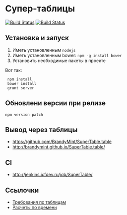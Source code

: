 Супер-таблицы
=============

[![Build Status](http://jenkins.icfdev.ru/buildStatus/icon?job=SuperTable)](http://jenkins.icfdev.ru/job/SuperTable/)
[![Build Status](http://jenkins.icfdev.ru/job/SuperTable/badge/icon)](http://jenkins.icfdev.ru/job/SuperTable/)

Установка и запуск
--

1. Иметь установленным `nodejs`
2. Иметь установленным bower: `npm -g install bower`
3. Установить необходимые пакеты в проекте

Вот так:

     npm install
     bower install
     grunt server


Обновлени версии при релизе
--

    npm version patch
    
    
Вывод через таблицы
--

* https://github.com/BrandyMint/SuperTable.table
* http://brandymint.github.io/SuperTable.table/


CI
--

* http://jenkins.icfdev.ru/job/SuperTable/
    
    
Ссылочки
--

* [Требования по таблицам](https://docs.google.com/document/d/1HaSXBDeTPiObSU9t-4Bn6tahMwEWLX8XIE-HnxtWkbU/edit?disco=AAAAAHuGPJE#)
* [Расчеты по времени](https://docs.google.com/spreadsheet/ccc?key=0ArR1ApxjK8jPdGZIR1Utby1sbE9vNVZYTndhVlIweFE#gid=0)


